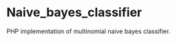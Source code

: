 Naive_bayes_classifier
======================

PHP implementation of multinomial naive bayes classifier.